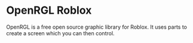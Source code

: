 # OpenRGL Roblox
OpenRGL is a free open source graphic library for Roblox. It uses parts to create a screen which you can then control.

